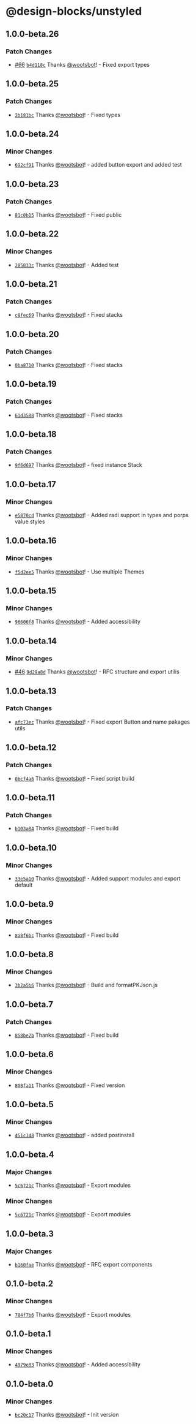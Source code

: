 # @design-blocks/unstyled

## 1.0.0-beta.26

### Patch Changes

- [#66](https://github.com/openkitrun/design-blocks/pull/66) [`b4d118c`](https://github.com/openkitrun/design-blocks/commit/b4d118cdf580fab0e1724b0b7916848e526ae885) Thanks [@wootsbot](https://github.com/wootsbot)! - Fixed export types

## 1.0.0-beta.25

### Patch Changes

- [`2b181bc`](https://github.com/openkitrun/design-blocks/commit/2b181bc85c6e69e436ffd9783e5b5796f1627b7b) Thanks [@wootsbot](https://github.com/wootsbot)! - Fixed types

## 1.0.0-beta.24

### Minor Changes

- [`692cf91`](https://github.com/openkitrun/design-blocks/commit/692cf9141698b29cb3c0e049d5fced29395de6ec) Thanks [@wootsbot](https://github.com/wootsbot)! - added button export and added test

## 1.0.0-beta.23

### Patch Changes

- [`81c0b15`](https://github.com/openkitrun/design-blocks/commit/81c0b159d9493a03f79d72976663bc2513d7f034) Thanks [@wootsbot](https://github.com/wootsbot)! - Fixed public

## 1.0.0-beta.22

### Minor Changes

- [`285833c`](https://github.com/openkitrun/design-blocks/commit/285833cad523df073e6a99479b74ca9ecd38999b) Thanks [@wootsbot](https://github.com/wootsbot)! - Added test

## 1.0.0-beta.21

### Patch Changes

- [`c8fec69`](https://github.com/openkitrun/design-blocks/commit/c8fec69726248a735f220e1623d4c5cb8004924c) Thanks [@wootsbot](https://github.com/wootsbot)! - Fixed stacks

## 1.0.0-beta.20

### Patch Changes

- [`0ba8710`](https://github.com/openkitrun/design-blocks/commit/0ba87105f8f05acfcac2883e53525ab19307381a) Thanks [@wootsbot](https://github.com/wootsbot)! - Fixed stacks

## 1.0.0-beta.19

### Patch Changes

- [`61d3588`](https://github.com/openkitrun/design-blocks/commit/61d358837a3812d464751fe44d5058d844753329) Thanks [@wootsbot](https://github.com/wootsbot)! - Fixed stacks

## 1.0.0-beta.18

### Patch Changes

- [`9f6d697`](https://github.com/openkitrun/design-blocks/commit/9f6d69716d3f2e75b75b46ba332948facf674b48) Thanks [@wootsbot](https://github.com/wootsbot)! - fixed instance Stack

## 1.0.0-beta.17

### Minor Changes

- [`e5870cd`](https://github.com/openkitrun/design-blocks/commit/e5870cd1197dc41a7fee73e4b60a6a482a5510af) Thanks [@wootsbot](https://github.com/wootsbot)! - Added radi support in types and porps value styles

## 1.0.0-beta.16

### Minor Changes

- [`f5d2ee5`](https://github.com/openkitrun/design-blocks/commit/f5d2ee515775914edc236712fd6eb61f4524535f) Thanks [@wootsbot](https://github.com/wootsbot)! - Use multiple Themes

## 1.0.0-beta.15

### Minor Changes

- [`96606f8`](https://github.com/openkitrun/design-blocks/commit/96606f8dca841e0c362e3a0110fc2c304e5816cc) Thanks [@wootsbot](https://github.com/wootsbot)! - Added accessibility

## 1.0.0-beta.14

### Minor Changes

- [#46](https://github.com/design-blocks/design-blocks/pull/46) [`9d29a8d`](https://github.com/design-blocks/design-blocks/commit/9d29a8d90db1697f4f81419625972c17eb6649ba) Thanks [@wootsbot](https://github.com/wootsbot)! - RFC structure and export utilis

## 1.0.0-beta.13

### Patch Changes

- [`afc73ec`](https://github.com/design-blocks/design-blocks/commit/afc73ec3444705ea491e805955cd8314f1836c62) Thanks [@wootsbot](https://github.com/wootsbot)! - Fixed export Button and name pakages utils

## 1.0.0-beta.12

### Patch Changes

- [`0bcf4a6`](https://github.com/design-blocks/design-blocks/commit/0bcf4a635859cb592a6742a44db70e92b3b459f7) Thanks [@wootsbot](https://github.com/wootsbot)! - Fixed script build

## 1.0.0-beta.11

### Patch Changes

- [`b103a84`](https://github.com/design-blocks/design-blocks/commit/b103a840266546ddee370686e1a86c164ae394ed) Thanks [@wootsbot](https://github.com/wootsbot)! - Fixed build

## 1.0.0-beta.10

### Minor Changes

- [`33e5a10`](https://github.com/design-blocks/design-blocks/commit/33e5a10254774b8927765c7bbff914da3784a0a5) Thanks [@wootsbot](https://github.com/wootsbot)! - Added support modules and export default

## 1.0.0-beta.9

### Minor Changes

- [`8a8f6bc`](https://github.com/design-blocks/design-blocks/commit/8a8f6bc4f82172c4d5a29a7ddebad96049724017) Thanks [@wootsbot](https://github.com/wootsbot)! - Fixed build

## 1.0.0-beta.8

### Minor Changes

- [`3b2a5b6`](https://github.com/design-blocks/design-blocks/commit/3b2a5b6f858b62652d3336c9b6a52722b7bf6e3c) Thanks [@wootsbot](https://github.com/wootsbot)! - Build and formatPKJson.js

## 1.0.0-beta.7

### Patch Changes

- [`858be2b`](https://github.com/design-blocks/design-blocks/commit/858be2b59cf04f15e8a89e9716b775f67c0724de) Thanks [@wootsbot](https://github.com/wootsbot)! - Fixed build

## 1.0.0-beta.6

### Minor Changes

- [`808fa11`](https://github.com/design-blocks/design-blocks/commit/808fa111890b68ed17fc21b98f758d7fe1552d3d) Thanks [@wootsbot](https://github.com/wootsbot)! - Fixed version

## 1.0.0-beta.5

### Minor Changes

- [`451c148`](https://github.com/design-blocks/design-blocks/commit/451c14878f33356ad1fca5656fa5bc0e5bbca585) Thanks [@wootsbot](https://github.com/wootsbot)! - added postinstall

## 1.0.0-beta.4

### Major Changes

- [`5c6721c`](https://github.com/design-blocks/design-blocks/commit/5c6721c3b7f825682d1d36dba9031bd028b985d4) Thanks [@wootsbot](https://github.com/wootsbot)! - Export modules

### Minor Changes

- [`5c6721c`](https://github.com/design-blocks/design-blocks/commit/5c6721c3b7f825682d1d36dba9031bd028b985d4) Thanks [@wootsbot](https://github.com/wootsbot)! - Export modules

## 1.0.0-beta.3

### Major Changes

- [`b160fae`](https://github.com/design-blocks/design-blocks/commit/b160fae477d6234c755ee907b46dee14cc3a0370) Thanks [@wootsbot](https://github.com/wootsbot)! - RFC export components

## 0.1.0-beta.2

### Minor Changes

- [`784f7b6`](https://github.com/design-blocks/design-blocks/commit/784f7b64311ba112ee50af463844167a28b3a7e4) Thanks [@wootsbot](https://github.com/wootsbot)! - Export modules

## 0.1.0-beta.1

### Minor Changes

- [`4979e83`](https://github.com/design-blocks/design-blocks/commit/4979e8370a0fa33854800d341b457d0960a8b4a5) Thanks [@wootsbot](https://github.com/wootsbot)! - Added accessibility

## 0.1.0-beta.0

### Minor Changes

- [`bc20c17`](https://github.com/design-blocks/design-blocks/commit/bc20c17e8a74233bb8f212605cc2ca42bf3e3f8f) Thanks [@wootsbot](https://github.com/wootsbot)! - Init version
